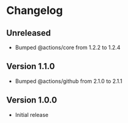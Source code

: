 # Changelog

## Unreleased

- Bumped @actions/core from 1.2.2 to 1.2.4

## Version 1.1.0

- Bumped @actions/github from 2.1.0 to 2.1.1

## Version 1.0.0

- Initial release
